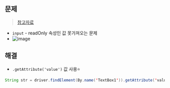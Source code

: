 ## 문제
> [참고자료](https://www.quora.com/How-do-I-get-text-for-a-read-only-input-field-box-using-Selenium-WebDriver)
- `input` - readOnly 속성인 값 못가져오는 문제
- ![image](https://user-images.githubusercontent.com/61215550/202054264-2f7ec526-bf91-42f3-ab00-76c35b15606e.png)

## 해결
- `.getAttribute('value')` 값 사용⭐


```java
String str = driver.findElement(By.name('TextBox1')).getAttribute('value');
```
